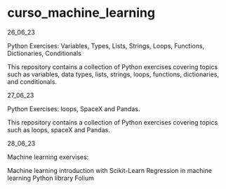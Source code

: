 # curso_machine_learning

26_06_23

Python Exercises: Variables, Types, Lists, Strings, Loops, Functions, Dictionaries, Conditionals

This repository contains a collection of Python exercises covering topics such as variables, data types, lists, strings, loops, functions, dictionaries, and conditionals.

27_06_23

Python Exercises: loops, SpaceX and Pandas. 

This repository contains a collection of Python exercises covering topics such as loops, spaceX and Pandas. 

28_06_23

Machine learning exervises: 

Machine learning introduction with Scikit-Learn
Regression in machine learning
Python library Folium


